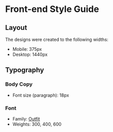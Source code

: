 # Front-end Style Guide

## Layout

The designs were created to the following widths:

- Mobile: 375px
- Desktop: 1440px



## Typography

### Body Copy

- Font size (paragraph): 18px

### Font

- Family: [Outfit](https://fonts.google.com/specimen/Outfit)
- Weights: 300, 400, 600
